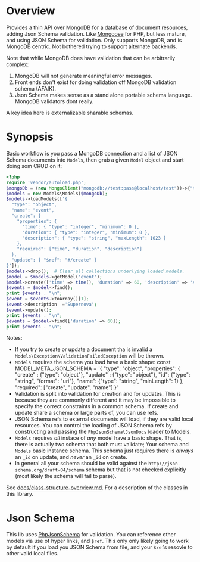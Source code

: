 # Overview
Provides a thin API over MongoDB for a database of document resources, adding Json Schema validation. Like [Mongoose](http://mongoosejs.com/index.html) for PHP, but less mature, and using JSON Schema for validation. Only supports MongoDB, and is MongoDB centric. Not bothered trying to support alternate backends.

Note that while MongoDB does have validation that can be arbitrarily complex:

  1. MongoDB will not generate meaningful error messages.
  2. Front ends don't exist for doing validation off MongoDB validation schema (AFAIK).
  3. Json Schema makes sense as a stand alone portable schema language. MongoDB validators dont really.

A key idea here is externalizable sharable schemas.

# Synopsis
Basic workflow is you pass a MongoDB connection and a list of JSON Schema documents into `Models`, then grab a given `Model` object and start doing som CRUD on it:

```php
<?php
require 'vendor/autoload.php';
$mongoDb = (new MongoClient("mongodb://test:pass@localhost/test"))->{"test"};
$models = new Models\Models($mongoDb);
$models->loadModels(['{
  "type": "object",
  "name": "event",
  "create": {
    "properties": {
      "time": { "type": "integer", "minimum": 0 },
      "duration": { "type": "integer", "minimum": 0 },
      "description": { "type": "string", "maxLength": 1023 }
    },
    "required": ["time", "duration", "description"]
  },
  "update": { "$ref": "#/create" }
}']);
$models->drop();  # Clear all collections underlying loaded models.
$model = $models->getModel('event');
$model->create(['time' => time(), 'duration' => 60, 'description' => 'Anomaly']);
$events = $model->find();
print $events . "\n";
$event = $events->toArray()[1];
$event->description  ='Supernova';
$event->update();
print $events . "\n";
$events = $model->find(['duration' => 60]);
print $events . "\n";
```

Notes:

  - If you try to create or update a document tha is invalid a `Models\Exception\ValidationFailedException` will be thrown.
  - `Models` requires the schema you load have a basic shape:
      const MODEL_META_JSON_SCHEMA = '{
        "type": "object",
        "properties": {
          "create" : {"type": "object"},
          "update" : {"type": "object"},
          "id":      {"type": "string", "format": "uri"},
          "name":    {"type": "string", "minLength": 1}
        },
        "required": ["create", "update", "name"]
      }'
  - Validation is split into validation for creation and for updates. This is because they are commonly different and it may be impossible to specify the correct constraints in a common schema. If create and update share a schema or large parts of, you can use refs.
  - JSON Schema refs to external documents will load, if they are valid local resources. You can control the loading of JSON Schema refs by constructing and passing the `PhpJsonSchema\JsonDocs` loader to Models.
  - `Models` requires *all* instace of *any* model have a basic shape. That is, there is actually two schema that both must validate; Your schema and `Models` basic instance schema. This schema just requires there is *always* an `_id` on update, and *never* an `_id` on create.
  - In general all your schema should be valid against the `http://json-schema.org/draft-04/schema` schema but that is not checked explicitly (most likely the schema will fail to parse).

See [docs/class-structure-overview.md](class-structure-overview.md). For a description of the classes in this library.

# Json Schema
This lib uses [PhpJsonSchema](https://github.com/sam-at-github/PhpJsonSchema) for validation. You can reference other models via use of hyper links, and `$ref`. This only only likely going to work by default if you load you JSON Schema from file, and your `$ref`s resovle to other valid local files.
